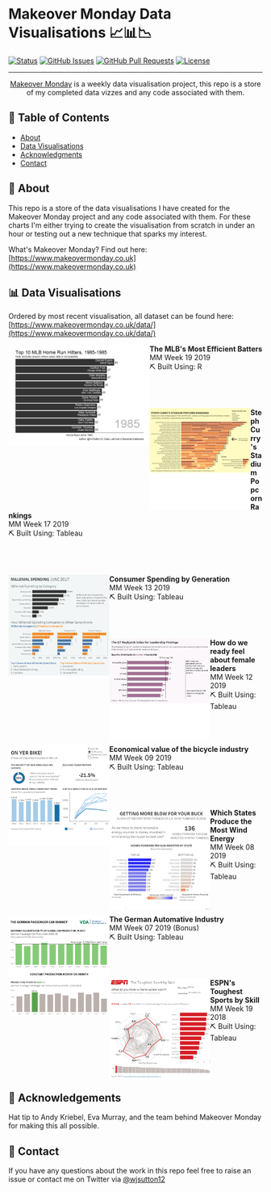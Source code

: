 # Makeover Monday Data Visualisations 📈📊📉

[![Status](https://img.shields.io/badge/status-active-success.svg)]() [![GitHub Issues](https://img.shields.io/github/issues/wjsutton/Makeover-Monday.svg)](https://github.com/wjsutton/Makeover-Monday/issues) [![GitHub Pull Requests](https://img.shields.io/github/issues-pr/wjsutton/Makeover-Monday.svg)](https://github.com/wjsutton/icymi_email/pulls) [![License](https://img.shields.io/badge/license-MIT-blue.svg)](/LICENSE)
  
---

<p align="center"> 
  <a href="https://www.makeovermonday.co.uk">Makeover Monday</a> is a weekly data visualisation project, this repo is a store of my completed data vizzes and any code associated with them.
  <br> 
</p>

## 📝 Table of Contents
- [About](#about)
- [Data Visualisations](#data_viz)
- [Acknowledgments](#acknowledgement)
- [Contact](#contact)

## 🧐 About <a name = "about"></a>
This repo is a store of the data visualisations I have created for the Makeover Monday project and any code associated with them. For these charts I'm either trying to create the visualisation from scratch in under an hour or testing out a new technique that sparks my interest. 

What's Makeover Monday? Find out here: [https://www.makeovermonday.co.uk](https://www.makeovermonday.co.uk)

## 📊 Data Visualisations <a name = "data_viz"></a>

Ordered by most recent visualisation, all dataset can be found here: [https://www.makeovermonday.co.uk/data/](https://www.makeovermonday.co.uk/data/)

<div>
	<a href="https://raw.githubusercontent.com/wjsutton/Makeover-Monday/master/2019w19/mlb_home_run_bar_chart_race.gif">
		<img src="/2019w19/mlb_home_run_bar_chart_race.gif" height="200px" align="left">
	</a>
  <b>The MLB's Most Efficient Batters</b>
  <br>MM Week 19 2019
  <br>⛏️ Built Using: R
  <br><br><br><br><br>
</div>
<div>
	<a href="https://public.tableau.com/views/StephCurrysNBAStadiumPopcornRankings/PopcornRankings?:display_count=y&:origin=viz_share_link">
		<img src="/2019w17/thumbnail_Popcorn Rankings.png" height="200px" align="left">
	</a>
  <b>Steph Curry's Stadium Popcorn Rankings</b>
  <br>MM Week 17 2019
  <br>⛏️ Built Using: Tableau
  <br><br><br><br><br>
</div>
<div>
	<a href="https://public.tableau.com/views/MillenialSpending/MILLENIALSPENDINGJUNE2017?:display_count=y&:origin=viz_share_link">
		<img src="/2019w13/thumbnail_MILLENIAL SPENDING JUNE 2017.png" height="200px" align="left">
	</a>
  <b>Consumer Spending by Generation</b>
  <br>MM Week 13 2019
  <br>⛏️ Built Using: Tableau
  <br><br><br><br><br>
</div>
<div>
	<a href="https://public.tableau.com/views/TheReykjavikIndexforLeadership_15529290129550/ReykjavikIndex?:display_count=y&:origin=viz_share_link">
		<img src="/2019w12/thumbnail_Reykjavik Index.png" height="200px" align="left">
	</a>
  <b>How do we ready feel about female leaders</b>
  <br>MM Week 12 2019
  <br>⛏️ Built Using: Tableau
  <br><br><br><br><br>
</div>
<div>
	<a href="https://public.tableau.com/views/OnYerBike/OnYerBike?:display_count=y&:origin=viz_share_link">
		<img src="/2019w09/thumbnail_On Yer Bike.png" height="200px" align="left">
	</a>
  <b>Economical value of the bicycle industry</b>
  <br>MM Week 09 2019
  <br>⛏️ Built Using: Tableau
  <br><br><br><br><br>
</div>
<div>
	<a href="https://public.tableau.com/views/GettingMoreBlowForYourBuck/GETTINGMOREBLOWFORYOURBUCK?:display_count=y&:origin=viz_share_link">
		<img src="/2019w08/thumbnail_GETTING MORE BLOW FOR YOUR BUCK.png" height="200px" align="left">
	</a>
  <b>Which States Produce the Most Wind Energy</b>
  <br>MM Week 08 2019
  <br>⛏️ Built Using: Tableau
  <br><br><br><br><br>
</div>
<div>
	<a href="https://public.tableau.com/views/VDATheGermanpassengercarmarket/TheGermanPassengerCarMarket?:display_count=y&:origin=viz_share_link">
		<img src="/2019w07 (Bonus)/thumbnail_The German Passenger Car Market.png" height="200px" align="left">
	</a>
  <b>The German Automative Industry</b>
  <br>MM Week 07 2019 (Bonus)
  <br>⛏️ Built Using: Tableau
  <br><br><br><br><br>
</div>
<div>
	<a href="https://public.tableau.com/views/ESPNToughestSportbySkill/ESPNTheToughestSportbySkill?:display_count=y&:origin=viz_share_link">
		<img src="/2018w19/thumbnail_ESPN_ The Toughest Sport by Skill.png" height="200px" align="left">
	</a>
  <b>ESPN's Toughest Sports by Skill</b>
  <br>MM Week 19 2018
  <br>⛏️ Built Using: Tableau
  <br><br><br><br><br>
</div>
<!--div>
	<a href="https://public.tableau.com/views/ESPNToughestSportbySkill/ESPNTheToughestSportbySkill?:display_count=y&:origin=viz_share_link">
		<img src="/2018w19/thumbnail_ESPN_ The Toughest Sport by Skill.png" height="200px" align="left">
	</a>
  <b>ESPN's Toughest Sports by Skill</b>
  <br>MM Week 19 2018
  <br>⛏️ Built Using: Tableau
  <br><br><br><br><br>
</div-->



## 🎉 Acknowledgements <a name = "acknowledgement"></a>
Hat tip to Andy Kriebel, Eva Murray, and the team behind Makeover Monday for making this all possible.

## 👋 Contact <a name = "contact"></a>
If you have any questions about the work in this repo feel free to raise an issue or contact me on Twitter via [@wjsutton12](https://twitter.com/wjsutton12)